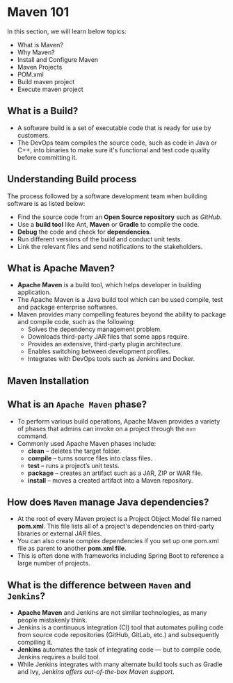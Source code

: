 # Maven 101

In this section, we will learn below topics:

- What is Maven?
- Why Maven?
- Install and Configure Maven
- Maven Projects
- POM.xml
- Build maven project
- Execute maven project

## What is a Build?

- A software build is a set of executable code that is ready for use by customers.
- The DevOps team compiles the source code, such as code in Java or C++, into binaries to make sure it's functional and test code quality before committing it.

## Understanding Build process

The process followed by a software development team when building software is as listed below:

- Find the source code from an **Open Source repository** such as _GitHub_.
- Use a **build tool** like Ant, **Maven** or **Gradle** to compile the code.
- **Debug** the code and check for **dependencies**.
- Run different versions of the build and conduct unit tests.
- Link the relevant files and send notifications to the stakeholders.

## What is Apache Maven?

- **Apache Maven** is a build tool, which helps developer in building application.
- The Apache Maven is a Java build tool which can be used compile, test and package enterprise softwares.
- Maven provides many compelling features beyond the ability to package and compile code, such as the following:
  - Solves the dependency management problem.
  - Downloads third-party JAR files that some apps require.
  - Provides an extensive, third-party plugin architecture.
  - Enables switching between development profiles.
  - Integrates with DevOps tools such as Jenkins and Docker.

## Maven Installation

## What is an `Apache Maven` phase?

- To perform various build operations, Apache Maven provides a variety of phases that admins can invoke on a project through the `mvn` command.
- Commonly used Apache Maven phases include:
  - **clean** – deletes the target folder.
  - **compile** – turns source files into class files.
  - **test** – runs a project’s unit tests.
  - **package** – creates an artifact such as a JAR, ZIP or WAR file.
  - **install** – moves a created artifact into a Maven repository.

## How does `Maven` manage Java dependencies?

- At the root of every Maven project is a Project Object Model file named **pom.xml**. This file lists all of a project's dependencies on third-party libraries or external JAR files.
- You can also create complex dependencies if you set up one pom.xml file as parent to another **pom.xml file**.
- This is often done with frameworks including Spring Boot to reference a large number of projects.

## What is the difference between `Maven` and `Jenkins`?

- **Apache Maven** and Jenkins are not similar technologies, as many people mistakenly think.
- Jenkins is a continuous integration (CI) tool that automates pulling code from source code repositories (GitHub, GitLab, etc.) and subsequently compiling it.
- **Jenkins** automates the task of integrating code — but to compile code, Jenkins requires a build tool.
- While Jenkins integrates with many alternate build tools such as Gradle and Ivy, Jen*kins offers out-of-the-box Maven support*.
